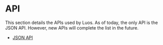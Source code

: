 
# API

This section details the APIs used by Luos. As of today, the only API is the JSON API. However, new APIs will complete the list in the future.

 - [JSON API](./api-json.md)
